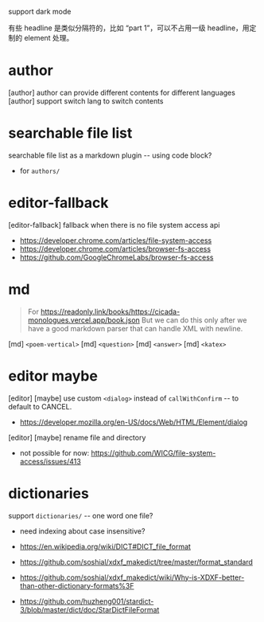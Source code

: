 support dark mode

有些 headline 是类似分隔符的，比如 “part 1”，可以不占用一级 headline，用定制的 element 处理。

# author

[author] author can provide different contents for different languages
[author] support switch lang to switch contents

# searchable file list

searchable file list as a markdown plugin -- using code block?

- for `authors/`

# editor-fallback

[editor-fallback] fallback when there is no file system access api

- https://developer.chrome.com/articles/file-system-access
- https://developer.chrome.com/articles/browser-fs-access
- https://github.com/GoogleChromeLabs/browser-fs-access

# md

> For https://readonly.link/books/https://cicada-monologues.vercel.app/book.json
> But we can do this only after we have a good markdown parser
> that can handle XML with newline.

[md] `<poem-vertical>`
[md] `<question>`
[md] `<answer>`
[md] `<katex>`

# editor maybe

[editor] [maybe] use custom `<dialog>` instead of `callWithConfirm` -- to default to CANCEL.

- https://developer.mozilla.org/en-US/docs/Web/HTML/Element/dialog

[editor] [maybe] rename file and directory

- not possible for now: https://github.com/WICG/file-system-access/issues/413

# dictionaries

support `dictionaries/` -- one word one file?

- need indexing about case insensitive?

- https://en.wikipedia.org/wiki/DICT#DICT_file_format
- https://github.com/soshial/xdxf_makedict/tree/master/format_standard
- https://github.com/soshial/xdxf_makedict/wiki/Why-is-XDXF-better-than-other-dictionary-formats%3F
- https://github.com/huzheng001/stardict-3/blob/master/dict/doc/StarDictFileFormat
